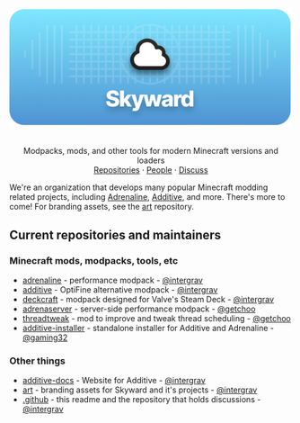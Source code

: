 <div align=center>
  <img alt="Banner for Skyward with logo and name" src="https://raw.githubusercontent.com/skywardmc/art/main/skyward/banner.png">
  <br />
  <br />
  <p align="center">
    Modpacks, mods, and other tools for modern Minecraft versions and loaders
    <br />
    <a href="https://github.com/orgs/skywardmc/repositories?q=&sort=stargazers">Repositories</a>
    ·
    <a href="https://github.com/orgs/skywardmc/people">People</a>
    ·
    <a href="https://github.com/orgs/skywardmc/discussions">Discuss</a>
  </p>
</div>

We're an organization that develops many popular Minecraft modding related projects, including [Adrenaline](https://github.com/skywardmc/adrenaline), [Additive](https://github.com/skywardmc/additive), and more. There's more to come! For branding assets, see the [art](https://github.com/skyward/art) repository.

## Current repositories and maintainers
### Minecraft mods, modpacks, tools, etc
- [adrenaline](https://github.com/skywardmc/adrenaline) - performance modpack - [@intergrav](https://github.com/intergrav)
- [additive](https://github.com/skywardmc/additive) - OptiFine alternative modpack - [@intergrav](https://github.com/intergrav)
- [deckcraft](https://github.com/skywardmc/deckcraft) - modpack designed for Valve's Steam Deck - [@intergrav](https://github.com/intergrav)
- [adrenaserver](https://github.com/skywardmc/adrenaserver) - server-side performance modpack - [@getchoo](https://github.com/getchoo)
- [threadtweak](https://github.com/skywardmc/threadtweak) - mod to improve and tweak thread scheduling - [@getchoo](https://github.com/getchoo)
- [additive-installer](https://github.com/skywardmc/additive-installer) - standalone installer for Additive and Adrenaline - [@gaming32](https://github.com/gaming32)
### Other things
- [additive-docs](https://github.com/skywardmc/additive-docs) - Website for Additive - [@intergrav](https://github.com/intergrav)
- [art](https://github.com/skywardmc/art) - branding assets for Skyward and it's projects - [@intergrav](https://github.com/intergrav)
- [.github](https://github.com/skywardmc/.github) - this readme and the repository that holds discussions - [@intergrav](https://github.com/intergrav)

